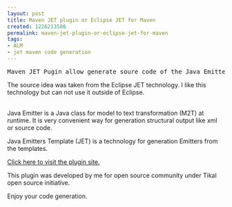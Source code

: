 ```yaml
---
layout: post
title: Maven JET plugin or Eclipse JET for Maven
created: 1226213586
permalink: maven-jet-plugin-or-eclipse-jet-for-maven
tags:
- ALM
- jet maven code generation
---
```

<pre>
Maven JET Pugin allow generate soure code of the Java Emitters from templates.</pre> <p>The source idea was taken from the Eclipse JET technology. I like this technology but can not use it outside of Eclipse.<br />&nbsp;</p><p>Java Emitter is a Java class for model to text transformation (M2T) at runtime. It is very convenient way for generation structural output like xml or source code.</p><p>Java Emitters Template (JET) is a technology for generation Emitters from the templates.</p> <p><a href="http://network.tikalk.com/release//tikal-maven-jet-plugin/">Click here to visit the plugin site.</a></p> <p>This plugin was developed by me for open source community under Tikal open source initiative.</p><p>Enjoy your code generation.</p>
